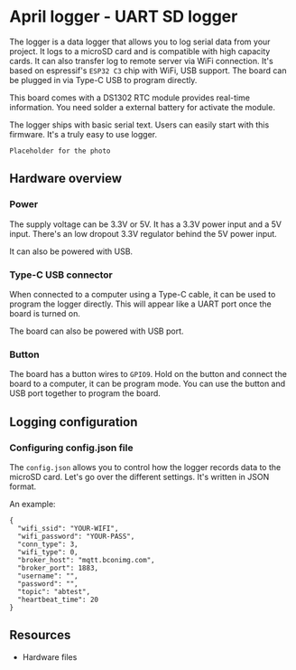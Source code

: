 # April logger - UART SD logger

The logger is a data logger that allows you to log serial data from your project. It logs to a microSD card and is compatible with high capacity cards. It can also transfer log to remote server via WiFi connection. It's based on espressif's `ESP32 C3` chip with WiFi, USB support. The board can be plugged in via Type-C USB to program directly.

This board comes with a DS1302 RTC module provides real-time information. You need solder a external battery for activate the module.

The logger ships with basic serial text. Users can easily start with this firmware. It's a truly easy to use logger.

`Placeholder for the photo`

## Hardware overview ##

### Power ###

The supply voltage can be 3.3V or 5V. It has a 3.3V power input and a 5V input. There's an low dropout 3.3V regulator behind the 5V power input.

It can also be powered with USB.

### Type-C USB connector ###

When connected to a computer using a Type-C cable, it can be used to program the logger directly. This will appear like a UART port once the board is turned on. 

The board can also be powered with USB port.

### Button ###

The board has a button wires to `GPIO9`. Hold on the button and connect the board to a computer, it can be program mode. You can use the button and USB port together to program the board.

## Logging configuration ##

### Configuring config.json file ###

The `config.json` allows you to control how the logger records data to the microSD card. Let's go over the different settings. It's written in JSON format.

An example:

```
{
  "wifi_ssid": "YOUR-WIFI",
  "wifi_password": "YOUR-PASS",
  "conn_type": 3,
  "wifi_type": 0,
  "broker_host": "mqtt.bconimg.com",
  "broker_port": 1883,
  "username": "",
  "password": "",
  "topic": "abtest",
  "heartbeat_time": 20
}

```

## Resources ##

* Hardware files
